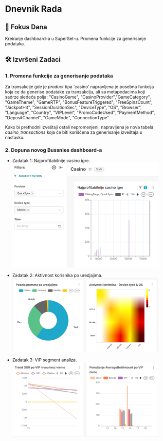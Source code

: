 # Dnevnik Rada 
## 🎯 Fokus Dana 
Kreiranje dashboard-a u SuperSet-u. Promena funkcije za generisanje podataka.

## 🛠 Izvršeni Zadaci
### 1. Promena funkcije za generisanje podataka
Za transakcije gde je *product* tipa 'casino' napravljena je posebna funkcija koja ce da generise podatake za transakciju, ali sa metapodacima koji sadrze sledeća polja: "CasinoGame", "CasinoProvider","GameCategory", "GameTheme", "GameRTP", "BonusFeatureTriggered", "FreeSpinsCount", "JackpotHit", "SessionDurationSec", "DeviceType", "OS", "Browser", "Language", "Country", "VIPLevel", "PromoCodeUsed", "PaymentMethod", "DepositChannel", "GameMode", "ConnectionType".

Kako bi prethodni izveštaji ostali nepromenjeni, napravljena je nova tabela *casino_transactions* koja će biti korišćena za generisanje izveštaja u nastavku.

### 2. Dopuna novog Bussnies dashboard-a

- Zadatak 1: Najprofitabilnije casino igre.
![zad 1](assets/oct_16_zad1.png)


- Zadatak 2: Aktivnost korisnika po uredjajima.
![zad 2](assets/oct_16_zad2.png)


- Zadatak 3: VIP segment analiza.
![zad 3](assets/oct_16_zad3.png)